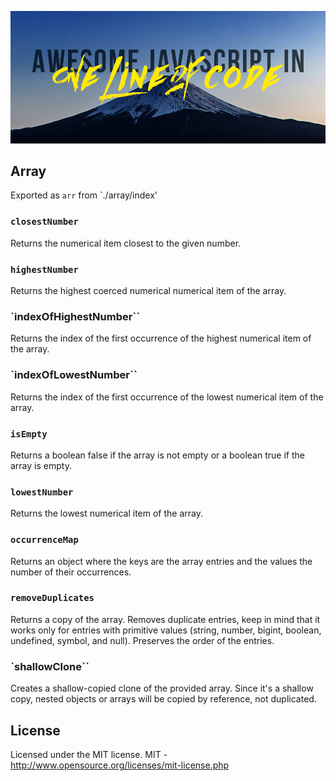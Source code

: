 ![Awesome JavaScript in one line of code written above a picture of Mt. Fuji's peak](ajsioloc.png)
  
## Array
Exported as `arr` from `./array/index'
### `closestNumber`
Returns the numerical item closest to the given number.

### `highestNumber`
Returns the highest coerced numerical numerical item of the array.
### `indexOfHighestNumber``
Returns the index of the first occurrence of the highest numerical item of the array.
### `indexOfLowestNumber``
Returns the index of the first occurrence of the lowest numerical item of the array.

### `isEmpty`
Returns a boolean false if the array is not empty or a boolean true if the array is empty.
### `lowestNumber`
Returns the lowest numerical item of the array.

### `occurrenceMap`
Returns an object where the keys are the array entries and the values the number of their occurrences.
### `removeDuplicates`
Returns a copy of the array.
Removes duplicate entries, keep in mind that it works only for entries with primitive values (string, number, bigint, boolean, undefined, symbol, and null). Preserves the order of the entries.
### `shallowClone``
Creates a shallow-copied clone of the provided array. Since it's a shallow copy, nested objects or arrays will be copied by reference, not duplicated.
 

## License

Licensed under the MIT license.
MIT - http://www.opensource.org/licenses/mit-license.php
